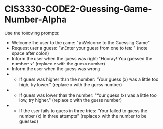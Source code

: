 # CIS3330-CODE2-Guessing-Game-Number-Alpha


Use the following prompts:

- Welcome the user to the game: "\nWelcome to the Guessing Game"
- Request user a guess: "\nEnter your guess from one to ten: " (note space after colon)
- Inform the user when the guess was right: "Hooray! You guessed the number: x" (replace x with the guess number)
- Inform the user when the guess was wrong
- - If guess was higher than the number: "Your guess (x) was a little too high, try lower." (replace x with the guess number)
- - If guess was lower than the number: "Your guess (x) was a little too low, try higher." (replace x with the guess number)
- - If the user fails to guess in three tries: "Your failed to guess the number (x) in three attempts" (replace x with the number to be guessed)